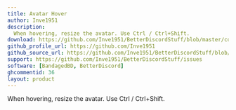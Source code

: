 ```yaml
---
title: Avatar Hover
author: Inve1951
description:
  When hovering, resize the avatar. Use Ctrl / Ctrl+Shift.
download: https://github.com/Inve1951/BetterDiscordStuff/blob/master/coffee/AvatarHover.plugin.coffee
github_profile_url: https://github.com/Inve1951
github_source_url: https://github.com/Inve1951/BetterDiscordStuff/blob/master/coffee/AvatarHover.plugin.coffee
support: https://github.com/Inve1951/BetterDiscordStuff/issues
software: [BandagedBD, BetterDiscord]
ghcommentid: 36
layout: product
---
```

When hovering, resize the avatar. Use Ctrl / Ctrl+Shift.